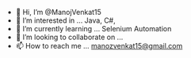 - 👋 Hi, I’m @ManojVenkat15
- 👀 I’m interested in ... Java, C#, 
- 🌱 I’m currently learning ... Selenium Automation
- 💞️ I’m looking to collaborate on ...
- 📫 How to reach me ... manozvenkat15@gmail.com

<!---
ManojVenkat15/ManojVenkat15 is a ✨ special ✨ repository because its `README.md` (this file) appears on your GitHub profile.
You can click the Preview link to take a look at your changes.
--->
